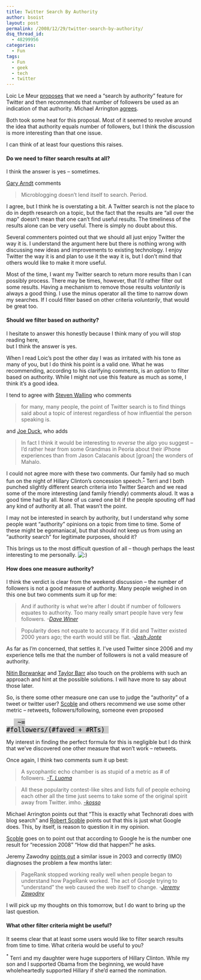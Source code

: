 ```yaml
---
title: Twitter Search By Authority
author: bsoist
layout: post
permalink: /2008/12/29/twitter-search-by-authority/
dsq_thread_id:
  - 48299956
categories:
  - Fun
tags:
  - Fun
  - geek
  - tech
  - twitter
---
```

Loic Le Meur [proposes][1] that we need a &#8220;search by authority&#8221; feature for Twitter and then recommends that number of followers be used as an indication of that authority. Michael Arrington [agrees][2].

Both took some heat for this proposal. Most of it seemed to revolve around the idea that authority equals number of followers, but I think the discussion is more interesting than that one issue. 

I can think of at least four questions this raises.

#### Do we need to filter search results at all?

I think the answer is yes &#8211; sometimes. 

[Gary Arndt][3] comments 

> Microblogging doesn&#8217;t lend itself to search. Period.

I agree, but I think he is overstating a bit. A Twitter search is not the place to do in depth research on a topic, but the fact that the results are &#8220;all over the map&#8221; doesn&#8217;t mean that one can&#8217;t find useful results. The timeliness of the results alone can be very useful. There is simply no doubt about this. 

Several commenters pointed out that we should all just enjoy Twitter the way it is. I understand the argument here but there is nothing wrong with discussing new ideas and improvements to existing technology. I enjoy Twitter the way it is and plan to use it the way it is, but I don&#8217;t mind that others would like to make it more useful. 

Most of the time, I want my Twitter search to return more results than I can possibly process. There may be times, however, that I&#8217;d rather filter out some results. Having a mechanism to remove those results *voluntarily* is always a good thing. I use the minus operator all the time to narrow down my searches. If I could filter based on other criteria *voluntarily*, that would be great too.

#### Should we filter based on authority?

I hesitate to answer this honestly because I think many of you will stop reading here,   
but I think the answer is yes. 

When I read Loic&#8217;s post the other day I was as irritated with his tone as many of you, but I do think his point is a valid one. What he was recommending, according to his clarifying comments, is an *option* to filter based on authority. While I might not use this feature as much as some, I think it&#8217;s a good idea.

I tend to agree with [Steven Walling][4] who comments

> for many, many people, the point of Twitter search is to find things said about a topic of interest regardless of how influential the person speaking is.

and [Joe Duck][5], who adds

> In fact I think it would be interesting to *reverse* the algo you suggest &#8211; I&#8217;d rather hear from some Grandmas in Peoria about their iPhone experiences than from Jason Calacanis about [groan] the wonders of Mahalo.

I could not agree more with these two comments. Our family had so much fun on the night of Hillary Clinton&#8217;s concession speech.<sup><a href="#note">*</a></sup> Terri and I both punched slightly different search criteria into Twitter Search and we read some of the more interesting (and family friendly) comments aloud. It was a good time had by all. None of us cared one bit if the people spouting off had any kind of authority at all. That wasn&#8217;t the point.

I may not be interested in search by authority, but I understand why some people want &#8220;authority&#8221; opinions on a topic from time to time. Some of these might be egomaniacal, but that should not keep us from using an &#8220;authority search&#8221; for legitimate purposes, should it?

This brings us to the most difficult question of all &#8211; though perhaps the least interesting to me personally. <img src='http://archive.whsjr.soistmann.com/oped/wp-includes/images/smilies/icon_smile.gif' alt=':)' class='wp-smiley' /> 

#### How does one measure authority?

I think the verdict is clear from the weekend discussion &#8211; the number of followers is not a good measure of authority. Many people weighed in on this one but two comments sum it up for me:

> And if authority is what we&#8217;re after I doubt if number of followers equates to authority. Too many really smart people have very few followers. <cite> -<a href="http://www.scripting.com/stories/2008/12/27/socialSearchNotAuthorityba.html" title="Social search, not authority-based (Scripting News)">Dave Winer</a></cite> 

> Popularity does not equate to accuracy. If it did and Twitter existed 2000 years ago; the earth would still be flat. <cite> -<a href="http://www.techcrunch.com/2008/12/26/should-twitter-add-authority-based-search/#comment-2578050" title="Josh Jonte">Josh Jonte</a></cite> 

As far as I&#8217;m concerned, that settles it. I&#8217;ve used Twitter since 2006 and my experience tells me that the number of followers is not a valid measure of authority. 

[Nitin Borwankar][6] and [Taylor Barr][7] also touch on the problems with such an approach and hint at the possible solutions. I will have more to say about those later.

So, is there some other measure one can use to judge the &#8220;authority&#8221; of a tweet or twitter user? [Scoble][8] and others recommend we use some other metric &#8211; retweets, followers/following, someone even proposed 

<code style="background:#cccccc;color:#000000;font-size:1.2em;border:1px;margin-left:20px;padding:0 10px;">~= #followers/(#faved + #RTs)</code>

My interest in finding the perfect formula for this is negligible but I do think that we&#8217;ve discovered one other measure that won&#8217;t work &#8211; retweets.

Once again, I think two comments sum it up best:

> A sycophantic echo chamber is as stupid of a metric as # of followers. <cite> <a href="http://www.techcrunch.com/2008/12/26/should-twitter-add-authority-based-search/#comment-2578348" title="TjL"> -T. Luoma</a></cite>

> All these popularity contest-like sites and lists full of people echoing each other all the time just seems to take some of the original spirit away from Twitter. imho. <cite><a href="http://www.techcrunch.com/2008/12/26/should-twitter-add-authority-based-search/#comment-2578259" title="kosso"> -kosso</a></cite>

Michael Arrington points out that &#8220;This is exactly what Technorati does with blog search&#8221; and [Robert Scoble][9] points out that this is just what Google does. This, by itself, is reason to question it in my opinion.

[Scoble][10] goes on to point out that according to Google he is the number one result for &#8220;recession 2008&#8221; &#8220;How did that happen?&#8221; he asks.

Jeremy Zawodny [points out][11] a similar issue in 2003 and correctly (IMO) diagnoses the problem a few months later:

> PageRank stopped working really well when people began to understand how PageRank worked. The act of Google trying to &#8220;understand&#8221; the web caused the web itself to change. <cite> -<a href="http://jeremy.zawodny.com/blog/archives/000751.html" title="PageRank is Dead (by Jeremy Zawodny) 5/24/2003">Jeremy Zawodny</a></cite>

I will pick up my thoughts on this tomorrow, but I do want to bring up the last question. 

#### What other filter criteria might be useful?

It seems clear that at least some users would like to filter search results from time to time. What criteria would be useful to you?

<a name="note"><sup>*</sup></a> Terri and my daughter were huge supporters of Hillary Clinton. While my son and I supported Obama from the beginning, we would have wholeheartedly supported Hillary if she&#8217;d earned the nomination.

 [1]: http://www.loiclemeur.com/english/2008/12/twitter-we-need-search-by-authority.html "We Need Search By Authority"
 [2]: http://www.techcrunch.com/2008/12/26/should-twitter-add-authority-based-search/ "Should Twitter Add Authority-based Search?"
 [3]: http://disqus.com/people/f641bf3d91c84d75820ed3f5eaf6aa2c/ "DISQUS | gary"
 [4]: http://www.techcrunch.com/2008/12/26/should-twitter-add-authority-based-search/#comment-2578038 "Steven Walling"
 [5]: http://disqus.com/people/JoeDuck/#main "DISQUS | JoeDuck"
 [6]: http://disqus.com/people/6120f9023773786bc02b73cbe80d2649/ "DISQUS | Nitin Borwankar"
 [7]: http://disqus.com/people/207ffe0a55f343c183f1853f3be3b5d7/ "DISQUS | Taylor Barr"
 [8]: http://www.techcrunch.com/2008/12/26/should-twitter-add-authority-based-search/#comment-2578039 "Robert Scoble"
 [9]: http://www.techcrunch.com/2008/12/26/should-twitter-add-authority-based-search/#comment-2578044 "Robert Scoble"
 [10]: http://www.techcrunch.com/2008/12/26/should-twitter-add-authority-based-search/#comment-2578057 "Robert Scoble"
 [11]: http://jeremy.zawodny.com/blog/archives/000911.html "still broken (by Jeremy Zawodny) 8/6/2003"